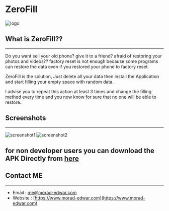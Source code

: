 # ZeroFill
![logo](https://morad-edwar.com/zerofill_logo.png?logo=true)
## What is ZeroFill??
--------------------
Do you want sell your old phone? give it to a friend? afraid of restoring your photos and videos?? factory reset is not enough because some programs can restore the data even if you restored your phone to factory reset.

ZeroFill is the solution, Just delete all your data then install the Application and start filling your empty space with random data.

I advise you to repeat this action at least 3 times and change the filling method every time and you now know for sure that no one will be able to restore.

## Screenshots
-----------
![screenshot1](https://morad-edwar.com/zerofill_1.png?screenshot=true)
![screenshot2](https://morad-edwar.com/zerofill_2.png?screenshot=true)

## for non developer users you can download the APK Directly from [here](https://drive.google.com/open?id=0BxJkpPnuBv2SYTlRdVRUcVlRcnc)

## Contact ME
----------
* Email : [me@morad-edwar.com](me@morad-edwar.com)
* Website :  [https://www.morad-edwar.com](https://www.morad-edwar.com)


